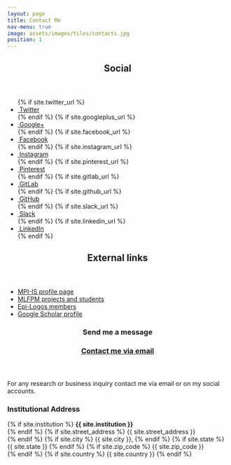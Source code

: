 ```yaml
---
layout: page
title: Contact Me
nav-menu: true
image: assets/images/tiles/contacts.jpg
position: 1
---
```


<!-- Main -->
<div id="main" class="alt">

<!-- One -->
<section id="social"  class="background-accent3">
	<div class="inner">
		<div class="row">
			<div class="6u 12u$(small)">
				<header class="major">
					<h1>Social</h1>
				</header>
				<ul class="social_custom">
					{% if site.twitter_url %}
					<li><a href="{{ site.twitter_url }}" class="icon alt fa-twitter" target="_blank"><span >	&nbsp;Twitter</span></a> </li>
					{% endif %}
					{% if site.googleplus_url %}
					<li><a href="{{ site.googleplus_url }}" class="icon alt fa-google-plus" target="_blank"><span >	&nbsp;Google+</span></a></li>
					{% endif %}
					{% if site.facebook_url %}
					<li><a href="{{ site.facebook_url }}" class="icon alt fa-facebook" target="_blank"><span >	&nbsp;Facebook</span></a></li>
					{% endif %}
					{% if site.instagram_url %}
					<li><a href="{{ site.instagram_url }}" class="icon alt fa-instagram" target="_blank"><span >	&nbsp;Instagram</span></a></li>
					{% endif %}
					{% if site.pinterest_url %}
					<li><a href="{{ site.pinterest_url }}" class="icon alt fa-pinterest" target="_blank"><span >	&nbsp;Pinterest</span></a></li>
					{% endif %}
					{% if site.gitlab_url %}
					<li><a href="{{ site.gitlab_url }}" class="icon alt fa-gitlab" target="_blank"><span >	&nbsp;GitLab</span></a></li>
					{% endif %}
					{% if site.github_url %}
					<li><a href="{{ site.github_url }}" class="icon alt fa-github" target="_blank"><span >	&nbsp;GitHub</span></a></li>
					{% endif %}
					{% if site.slack_url %}
					<li><a href="{{ site.slack_url }}" class="icon alt fa-slack" target="_blank"><span >	&nbsp;Slack</span></a></li>
					{% endif %}
					{% if site.linkedin_url %}
					<li><a href="{{ site.linkedin_url }}" class="icon alt fa-linkedin" target="_blank"><span >	&nbsp;LinkedIn</span></a></li>
					{% endif %}
				</ul>
			</div>	
			<div class="6u 12u$(small)">
				<header class="major">
					<h1>External links</h1>
				</header>
				<ul>
					<li><a href="https://ei.is.tuebingen.mpg.de/person/gvisona" target="_blank">MPI-IS profile page</a></li>
					<li><a href="https://mlfpm.eu/projects-and-students/" target="_blank">MLFPM projects and students</a></li>
					<li><a href="https://epi-logos.com/people/" target="_blank">Epi-Logos members</a></li>
					<li><a href="https://scholar.google.com/citations?user=rKTQxfkAAAAJ" target="_blank">Google Scholar profile</a></li>
				</ul>
			</div>	
		</div>
    </div>
</section>


<!-- Contact -->
<section id="contact"  class="background-accent6">
	<div class="inner">
		<section>
		<header class="major">
			<h1>Send me a message</h1>
			<h3><a id="contact-link" href="" onclick="decodeEmail()"><i class="fa fa-solid fa-link"></i> Contact me via email</a></h3>
		</header>
			<!-- <form id="message-form" action="" method="POST">
				<div class="field half first">
					<label for="name">Name</label>
					<input type="text" name="name" id="name" />
				</div>
				<div class="field half">
					<label for="email">Email</label>
					<input type="text" name="_replyto" id="email" />
				</div>
				<div class="field">
					<label for="message">Message</label>
					<textarea name="message" id="message" rows="6"></textarea>
				</div>
				<ul class="actions">
					<li><input type="submit" value="Send Message" class="special"
					onclick="decodeEmail();"/></li>
					<li><input type="reset" value="Clear" /></li>
				</ul>
			</form> -->
			<p>For any research or business inquiry contact me via email or on my social accounts.</p>
		</section>
		<section class="split">
			<!-- <section>
				<div class="contact-method">
					<span class="icon alt fa-envelope"></span>
					<h3>Email</h3>
					<a href="mailto:{{ site.email }}">{{ site.email }}</a>
					{% if site.additional_email %}
						<a href="mailto:{{ site.additional_email }}">{{ site.additional_email }}</a>
					{% endif %}
				</div>
			</section> -->
			<!-- <section>
				<div class="contact-method">
					<span class="icon alt fa-phone"></span>
					<h3>Phone</h3>
					<span>{{ site.phone }}</span>
				</div>
			</section> -->
			<section>
				<div class="contact-method">
					<span class="icon alt fa-building"></span>
					<h3>Institutional Address</h3>
					<span>
					{% if site.institution %}
					    <b>{{ site.institution }}</b><br />
					{% endif %}
					{% if site.street_address %}
					    {{ site.street_address }}<br />
					{% endif %}
					{% if site.city %}
					    {{ site.city }},
					{% endif %}
					{% if site.state %}
					    {{ site.state }} 
					{% endif %}
					{% if site.zip_code %}
					    {{ site.zip_code }}<br />
					{% endif %}
					{% if site.country %}
					    {{ site.country }}
					{% endif %}
					</span>
				</div>
			</section>
		</section>
	</div>
</section>



</div>
